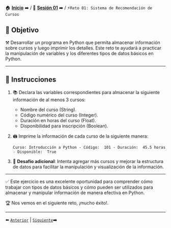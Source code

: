 🏠 [**Inicio**](../../Readme.md) ➡️ / 📖 [**Sesión 01**](../Readme.md) ➡️ / ⚡`Reto 01: Sistema de Recomendación de Cursos`

## 🎯 Objetivo

⚒️ Desarrollar un programa en Python que permita almacenar información sobre cursos y luego imprimir los detalles. Este reto te ayudará a practicar la manipulación de variables y los diferentes tipos de datos básicos en Python.

---

## 📝 Instrucciones

1. 📚 Declara las variables correspondientes para almacenar la siguiente información de al menos 3 cursos:
   - Nombre del curso (String).
   - Código numérico del curso (Integer).
   - Duración en horas del curso (Float).
   - Disponibilidad para inscripción (Boolean).

2. 🖨️ Imprime la información de cada curso de la siguiente manera:
   ```plaintext
   Curso: Introducción a Python - Código:  101 - Duración:  45.5 horas - Disponible:  True
   ```

3. 🧮 **Desafío adicional**: Intenta agregar más cursos y mejorar la estructura de datos para facilitar la manipulación y visualización de la información.

---

✅ Este ejercicio es una excelente oportunidad para comprender cómo trabajar con tipos de datos básicos y cómo pueden ser utilizados para almacenar y manipular información de manera efectiva en Python.

🏆 Nos vemos en el siguiente reto, ¡mucho éxito!.

---

⬅️ [`Anterior`](../Readme.md) | [`Siguiente`](../Ejemplo-02/Readme.md)➡️
